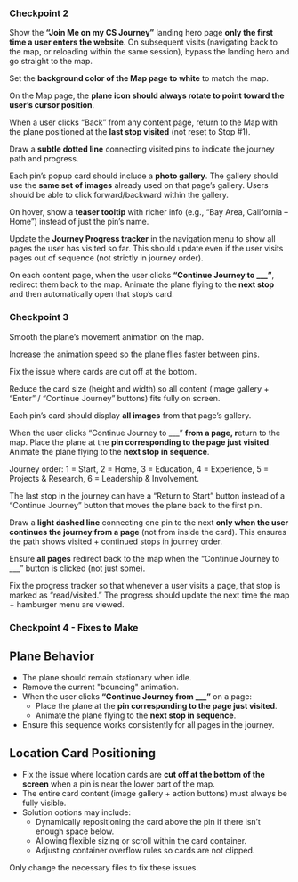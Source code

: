 ### Checkpoint 2
Show the **“Join Me on my CS Journey”** landing hero page **only the first time a user enters the website**. On subsequent visits (navigating back to the map, or reloading within the same session), bypass the landing hero and go straight to the map.

Set the **background color of the Map page to white** to match the map.

On the Map page, the **plane icon should always rotate to point toward the user’s cursor position**.

When a user clicks “Back” from any content page, return to the Map with the plane positioned at the **last stop visited** (not reset to Stop #1).

Draw a **subtle dotted line** connecting visited pins to indicate the journey path and progress.

Each pin’s popup card should include a **photo gallery**. The gallery should use the **same set of images** already used on that page’s gallery. Users should be able to click forward/backward within the gallery.

On hover, show a **teaser tooltip** with richer info (e.g., “Bay Area, California – Home”) instead of just the pin’s name.

Update the **Journey Progress tracker** in the navigation menu to show all pages the user has visited so far. This should update even if the user visits pages out of sequence (not strictly in journey order).

On each content page, when the user clicks **“Continue Journey to ___”**, redirect them back to the map. Animate the plane flying to the **next stop** and then automatically open that stop’s card.



### Checkpoint 3
Smooth the plane’s movement animation on the map.

Increase the animation speed so the plane flies faster between pins.

Fix the issue where cards are cut off at the bottom.

Reduce the card size (height and width) so all content (image gallery + “Enter” / “Continue Journey” buttons) fits fully on screen.

Each pin’s card should display **all images** from that page’s gallery.

When the user clicks “Continue Journey to ___” **from a page, r**eturn to the map. Place the plane at the **pin corresponding to the page just visited**. Animate the plane flying to the **next stop in sequence**.

Journey order: 1 = Start, 2 = Home, 3 = Education, 4 = Experience, 5 = Projects & Research, 6 = Leadership & Involvement.

The last stop in the journey can have a “Return to Start” button instead of a “Continue Journey” button that moves the plane back to the first pin. 

Draw a **light dashed line** connecting one pin to the next **only when the user continues the journey from a page** (not from inside the card). This ensures the path shows visited + continued stops in journey order.

Ensure **all pages** redirect back to the map when the “Continue Journey to ___” button is clicked (not just some).

Fix the progress tracker so that whenever a user visits a page, that stop is marked as “read/visited.” The progress should update the next time the map + hamburger menu are viewed.


### Checkpoint 4 - Fixes to Make

## Plane Behavior
- The plane should remain stationary when idle.  
- Remove the current "bouncing" animation.  
- When the user clicks **“Continue Journey from ___”** on a page:  
  - Place the plane at the **pin corresponding to the page just visited**.  
  - Animate the plane flying to the **next stop in sequence**.  
- Ensure this sequence works consistently for all pages in the journey.

## Location Card Positioning
- Fix the issue where location cards are **cut off at the bottom of the screen** when a pin is near the lower part of the map.  
- The entire card content (image gallery + action buttons) must always be fully visible.  
- Solution options may include:
  - Dynamically repositioning the card above the pin if there isn’t enough space below.  
  - Allowing flexible sizing or scroll within the card container.  
  - Adjusting container overflow rules so cards are not clipped.  


Only change the necessary files to fix these issues.